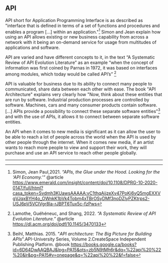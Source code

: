 ## API

API short for Application Programming Interface is as described as "interface that is defined in terms of a set of functions and procedures and enables a program [...] within an application."[^simon] Simon and Jean explain how using an API allows existing or new business capability from across a network with it being an on-demand service for usage from multitudes of applications and software.

API are varied and have different concepts to it, in the text “A Systematic Review of API Evolution Literature” as an example “when the concept of information was first coined by Parnas in 1972, it was based on interfaces among modules, which today would be called API’s” [^Lamothe]

API is valuable for business due to its ability to connect many people to communicated, share data between each other with ease. The book "API Architecture" explains very clearly how "Now, think about these entities that are run by software. Industrial production processes are controlled by software. Machines, cars and many consumer products contain software.[...] APIs provide a possibility to connect these separate software entities"[^Biehl] and with the use of APIs, it allows it to connect between separate software entities.

An API when it comes to new media is significant as it can allow the user to be able to reach a lot of people across the world when the API is used by other people through the internet. When it comes new media, if an artist wants to reach more people to view and support their work, they will purchase and use an API service to reach other people globally.



____________________________________________________________________________________________________________________________________________________________________________________
[^simon]: Simon, Jean Paul,2021. *“APIs, the Glue under the Hood. Looking for the ‘API Economy.’”* @article https://www.emerald.com/insight/content/doi/10.1108/DPRG-10-2020-0147/full/html?casa_token=Svdmh3KUawsAAAAA:vC1thqAijzeXv47PoKi6yQ5mgEXXVgVJqxBYH4o_OWnkK1bVk4Tobm4xTBrOSyDMf3noDZlyPZKtrps2-USJ6pV5VCIVgr8la-rJBPT6Tux5c-fzPws

[^Lamothe]: Lamothe, Guéhéneuc, and Shang, 2022. *“A Systematic Review of API Evolution Literature.”* @article https://dl.acm.org/doi/pdf/10.1145/3470133

[^Biehl]: Beihl, Matthias. 2015. "_API architecture: The Big Picture for Building APIs_".API-University Series, Volume 2.CreateSpace Independent Publishing Platform. @book https://books.google.ca/books?id=6D64DwAAQBAJ&lpg=PA15&ots=zb5N9tMh6r&dq=%22api%20%22%20&lr&pg=PA15#v=onepage&q=%22api%20%22&f=false


